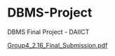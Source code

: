 # DBMS-Project
DBMS Final Project - DAIICT

[Group4_2.16_Final_Submission.pdf](https://github.com/user-attachments/files/15944849/Group4_2.16_Final_Submission.pdf)
